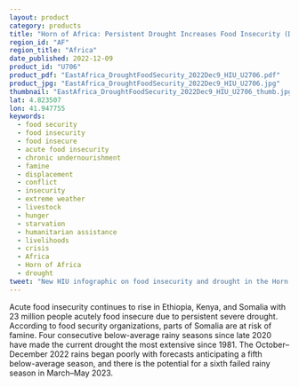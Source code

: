 ```yaml
---
layout: product
category: products
title: "Horn of Africa: Persistent Drought Increases Food Insecurity (December 2022 Snapshot)"
region_id: "AF"
region_title: "Africa"
date_published: 2022-12-09
product_id: "U706"
product_pdf: "EastAfrica_DroughtFoodSecurity_2022Dec9_HIU_U2706.pdf"
product_jpg: "EastAfrica_DroughtFoodSecurity_2022Dec9_HIU_U2706.jpg"
thumbnail: "EastAfrica_DroughtFoodSecurity_2022Dec9_HIU_U2706_thumb.jpg"
lat: 4.823507
lon: 41.947755
keywords:
  - food security
  - food insecurity
  - food insecure
  - acute food insecurity
  - chronic undernourishment
  - famine
  - displacement
  - conflict
  - insecurity
  - extreme weather
  - livestock
  - hunger
  - starvation
  - humanitarian assistance
  - livelihoods
  - crisis
  - Africa
  - Horn of Africa
  - drought
tweet: "New HIU infographic on food insecurity and drought in the Horn of Africa:"
---
```

Acute food insecurity continues to rise in Ethiopia, Kenya, and Somalia with 23 million people acutely food insecure due to persistent severe drought. According to food security organizations, parts of Somalia are at risk of famine. Four consecutive below-average rainy seasons since late 2020 have made the current drought the most extensive since 1981. The October–December 2022 rains began poorly with forecasts anticipating a fifth below-average season, and there is the potential for a sixth failed rainy season in March–May 2023.
